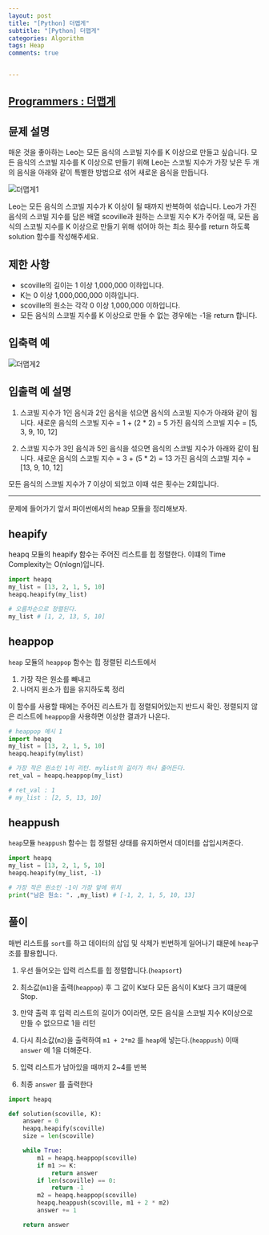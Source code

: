 ```yaml
---  
layout: post  
title: "[Python] 더맵게"  
subtitle: "[Python] 더맵게"  
categories: Algorithm
tags: Heap
comments: true  


---  
```

## [Programmers : 더맵게](https://programmers.co.kr/learn/courses/30/lessons/42626)

## 뮨제 설명

매운 것을 좋아하는 Leo는 모든 음식의 스코빌 지수를 K 이상으로 만들고 싶습니다. 모든 음식의 스코빌 지수를 K 이상으로 만들기 위해 Leo는 스코빌 지수가 가장 낮은 두 개의 음식을 아래와 같이 특별한 방법으로 섞어 새로운 음식을 만듭니다.

![더맵게1](https://yunsikus.github.io/assets/img/post_img/더맵게1.jpg)

Leo는 모든 음식의 스코빌 지수가 K 이상이 될 때까지 반복하여 섞습니다.
Leo가 가진 음식의 스코빌 지수를 담은 배열 scoville과 원하는 스코빌 지수 K가 주어질 때, 모든 음식의 스코빌 지수를 K 이상으로 만들기 위해 섞어야 하는 최소 횟수를 return 하도록 solution 함수를 작성해주세요.

## 제한 사항
- scoville의 길이는 1 이상 1,000,000 이하입니다.
- K는 0 이상 1,000,000,000 이하입니다.
- scoville의 원소는 각각 0 이상 1,000,000 이하입니다.
- 모든 음식의 스코빌 지수를 K 이상으로 만들 수 없는 경우에는 -1을 return 합니다.

## 입축력 예
![더맵게2](https://yunsikus.github.io/assets/img/post_img/더맵게2.jpg)

## 입출력 예 설명

1. 스코빌 지수가 1인 음식과 2인 음식을 섞으면 음식의 스코빌 지수가 아래와 같이 됩니다.
새로운 음식의 스코빌 지수 = 1 + (2 * 2) = 5
가진 음식의 스코빌 지수 = [5, 3, 9, 10, 12]

2. 스코빌 지수가 3인 음식과 5인 음식을 섞으면 음식의 스코빌 지수가 아래와 같이 됩니다.
새로운 음식의 스코빌 지수 = 3 + (5 * 2) = 13
가진 음식의 스코빌 지수 = [13, 9, 10, 12]

모든 음식의 스코빌 지수가 7 이상이 되었고 이때 섞은 횟수는 2회입니다.

---

문제에 들어가기 앞서 파이썬에서의 heap 모듈을 정리해보자.

## heapify
heapq 모듈의 heapify 함수는 주어진 리스트를 힙 정렬한다. 이떄의 Time Complexity는 O(nlogn)입니다.

```python
import heapq
my_list = [13, 2, 1, 5, 10]
heapq.heapify(my_list)

# 오름차순으로 정렬된다.
my_list # [1, 2, 13, 5, 10]
```
## heappop
`heap` 모듈의 `heappop` 함수는 힙 정렬된 리스트에서
1. 가장 작은 원소를 빼내고
2. 나머지 원소가 힙을 유지하도록 정리

이 함수를 사용할 때에는 주어진 리스트가 힙 정렬되어있는지 반드시 확인. 정렬되지 않은 리스트에 `heappop`을 사용하면 이상한 결과가 나온다.

```python
# heappop 예시 1
import heapq
my_list = [13, 2, 1, 5, 10]
heapq.heapify(mylist)

# 가장 작은 원소인 1이 리턴. mylist의 길이가 하나 줄어든다.
ret_val = heapq.heappop(my_list)

# ret_val : 1
# my_list : [2, 5, 13, 10]
```

## heappush
`heap`모듈 `heappush` 함수는 힙 정렬된 상태를 유지하면서 데이터를 삽입시켜준다.

```python
import heapq
my_list = [13, 2, 1, 5, 10]
heapq.heapify(my_list, -1)

# 가장 작은 원소인 -1이 가장 앞에 위치
print("남은 원소: ". ,my_list) # [-1, 2, 1, 5, 10, 13]
```

## 풀이

매번 리스트를 `sort`를 하고 데이터의 삽입 및 삭제가 빈번하게 일어나기 떄문에 `heap`구조를 활용합니다.

1. 우선 들어오는 입력 리스트를 힙 정렬합니다.(`heapsort`)

2. 최소값(`m1`)을 출력(`heappop`) 후 그 값이 K보다 모든 음식이 K보다 크기 떄문에 Stop.

3. 만약 출력 후 입력 리스트의 길이가 0이라면, 모든 음식을 스코빌 지수 K이상으로 만들 수 없으므로 1을 리턴

4. 다시 최소값(`m2`)을 출력하여 `m1 + 2*m2` 를 `heap`에 넣는다.(`heappush`) 이때 `answer` 에 1을 더해준다.

5. 입력 리스트가 남아있을 때까지 2~4를 반복

6. 최종 `answer` 를 출력한다


```python
import heapq

def solution(scoville, K):
    answer = 0
    heapq.heapify(scoville)
    size = len(scoville)

    while True:
        m1 = heapq.heappop(scoville)
        if m1 >= K:
            return answer
        if len(scoville) == 0:
            return -1
        m2 = heapq.heappop(scoville)
        heapq.heappush(scoville, m1 + 2 * m2)
        answer += 1

    return answer
```
